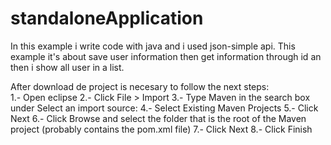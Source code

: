 # standaloneApplication
In this example i write code with java and i used json-simple api. This example it's about save user information then get information through id an then i show all user in a list.

After download de project is necesary to follow the next steps:										
    1.- Open eclipse
    2.- Click File > Import
    3.- Type Maven in the search box under Select an import source:
    4.- Select Existing Maven Projects
    5.- Click Next
    6.- Click Browse and select the folder that is the root of the Maven project (probably contains the pom.xml file)
    7.- Click Next
    8.- Click Finish
